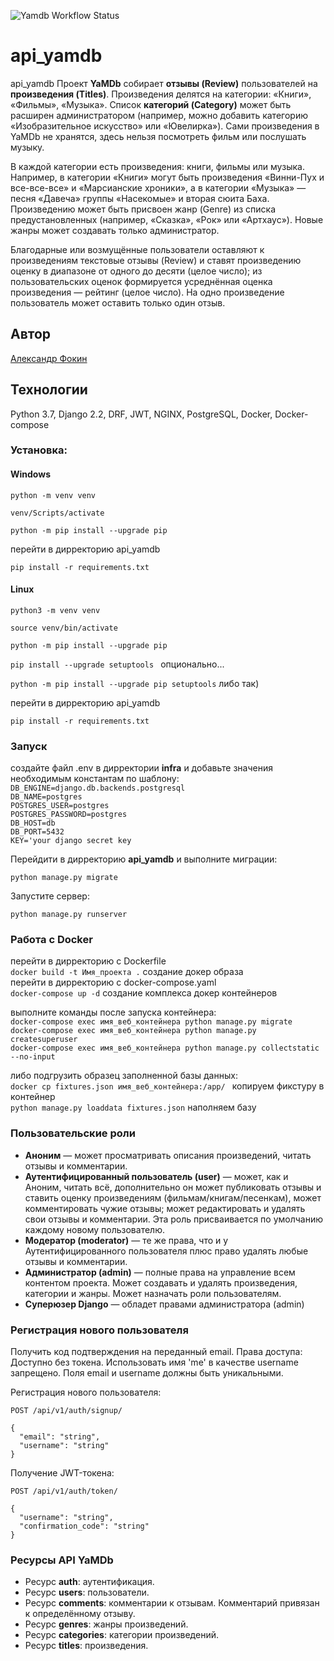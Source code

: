 ![Yamdb Workflow Status](https://github.com/wegnagun/yamdb_final/actions/workflows/yamdb_workflow.yml/badge.svg?branch=master&event=push)

# api_yamdb
api_yamdb
Проект **YaMDb** собирает **отзывы (Review)** пользователей на **произведения (Titles)**. Произведения делятся на категории: «Книги», «Фильмы», «Музыка». Список **категорий (Category)** может быть расширен администратором (например, можно добавить категорию «Изобразительное искусство» или «Ювелирка»).
Сами произведения в YaMDb не хранятся, здесь нельзя посмотреть фильм или послушать музыку.

В каждой категории есть произведения: книги, фильмы или музыка. Например, в категории «Книги» могут быть произведения «Винни-Пух и все-все-все» и «Марсианские хроники», а в категории «Музыка» — песня «Давеча» группы «Насекомые» и вторая сюита Баха.
Произведению может быть присвоен жанр (Genre) из списка предустановленных (например, «Сказка», «Рок» или «Артхаус»). Новые жанры может создавать только администратор.
 
Благодарные или возмущённые пользователи оставляют к произведениям текстовые отзывы (Review) и ставят произведению оценку в диапазоне от одного до десяти (целое число); из пользовательских оценок формируется усреднённая оценка произведения — рейтинг (целое число). На одно произведение пользователь может оставить только один отзыв.

## Автор  
[Александр Фокин](https://github.com/Wegnagun)

## Технологии
Python 3.7, Django 2.2, DRF, JWT, NGINX, PostgreSQL, Docker, Docker-compose

### Установка: 
#### Windows
`python -m venv venv `

`venv/Scripts/activate `

`python -m pip install --upgrade pip `

перейти в дирректорию api_yamdb  

`pip install -r requirements.txt `

#### Linux
`python3 -m venv venv `

`source venv/bin/activate `

`python -m pip install --upgrade pip `

`pip install --upgrade setuptools ` опционально...

`python -m pip install --upgrade pip setuptools` либо так)  

перейти в дирректорию api_yamdb  

`pip install -r requirements.txt `

### Запуск
создайте файл .env в дирректории **infra** и добавьте значения необходимым константам по шаблону:  
`DB_ENGINE=django.db.backends.postgresql`  
`DB_NAME=postgres`  
`POSTGRES_USER=postgres`  
`POSTGRES_PASSWORD=postgres`  
`DB_HOST=db`  
`DB_PORT=5432`  
`KEY='your django secret key`  

Перейдити в дирректорию **api_yamdb** и выполните миграции:

`python manage.py migrate `

Запустите сервер:

`python manage.py runserver`  

### Работа с Docker  

перейти в дирректорию с Dockerfile  
`docker build -t Имя_проекта .` создание докер образа  
перейти в дирректорию с docker-compose.yaml  
`docker-compose up -d` создание комплекса докер контейнеров  

выполните команды после запуска контейнера:  
`docker-compose exec имя_веб_контейнера python manage.py migrate`  
`docker-compose exec имя_веб_контейнера python manage.py createsuperuser`  
`docker-compose exec имя_веб_контейнера python manage.py collectstatic --no-input`  

либо подгрузить образец заполненной базы данных:  
`docker cp fixtures.json имя_веб_контейнера:/app/ ` копируем фикстуру в контейнер  
`python manage.py loaddata fixtures.json` наполняем базу  

### Пользовательские роли
- **Аноним** — может просматривать описания произведений, читать отзывы и комментарии.
- **Аутентифицированный пользователь (user)** — может, как и Аноним, читать всё, дополнительно он может публиковать отзывы и ставить оценку произведениям (фильмам/книгам/песенкам), может комментировать чужие отзывы; может редактировать и удалять свои отзывы и комментарии. Эта роль присваивается по умолчанию каждому новому пользователю.
- **Модератор (moderator)** — те же права, что и у Аутентифицированного пользователя плюс право удалять любые отзывы и комментарии.
- **Администратор (admin)** — полные права на управление всем контентом проекта. Может создавать и удалять произведения, категории и жанры. Может назначать роли пользователям.
- **Суперюзер Django** — обладет правами администратора (admin)

### Регистрация нового пользователя
Получить код подтверждения на переданный email.
Права доступа: Доступно без токена.
Использовать имя 'me' в качестве username запрещено.
Поля email и username должны быть уникальными.

Регистрация нового пользователя:
```
POST /api/v1/auth/signup/

{
  "email": "string",
  "username": "string"
}
```

Получение JWT-токена:
```
POST /api/v1/auth/token/

{
  "username": "string",
  "confirmation_code": "string"
}
```

### Ресурсы API YaMDb
- Ресурс **auth**: аутентификация.
- Ресурс **users**: пользователи.
- Ресурс **comments**: комментарии к отзывам. Комментарий привязан к определённому отзыву.
- Ресурс **genres**: жанры произведений.
- Ресурс **categories**: категории произведений.
- Ресурс **titles**: произведения.
